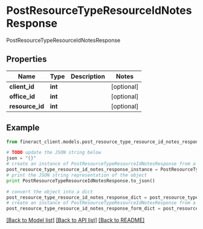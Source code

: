 # PostResourceTypeResourceIdNotesResponse

PostResourceTypeResourceIdNotesResponse

## Properties

Name | Type | Description | Notes
------------ | ------------- | ------------- | -------------
**client_id** | **int** |  | [optional] 
**office_id** | **int** |  | [optional] 
**resource_id** | **int** |  | [optional] 

## Example

```python
from fineract_client.models.post_resource_type_resource_id_notes_response import PostResourceTypeResourceIdNotesResponse

# TODO update the JSON string below
json = "{}"
# create an instance of PostResourceTypeResourceIdNotesResponse from a JSON string
post_resource_type_resource_id_notes_response_instance = PostResourceTypeResourceIdNotesResponse.from_json(json)
# print the JSON string representation of the object
print PostResourceTypeResourceIdNotesResponse.to_json()

# convert the object into a dict
post_resource_type_resource_id_notes_response_dict = post_resource_type_resource_id_notes_response_instance.to_dict()
# create an instance of PostResourceTypeResourceIdNotesResponse from a dict
post_resource_type_resource_id_notes_response_form_dict = post_resource_type_resource_id_notes_response.from_dict(post_resource_type_resource_id_notes_response_dict)
```
[[Back to Model list]](../README.md#documentation-for-models) [[Back to API list]](../README.md#documentation-for-api-endpoints) [[Back to README]](../README.md)


